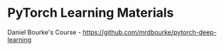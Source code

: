 # PyTorch Learning Materials

Daniel Bourke's Course - https://github.com/mrdbourke/pytorch-deep-learning
